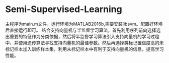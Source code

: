 # Semi-Supervised-Learning
主程序为main.m文件，运行环境为MATLAB2016b,需要安装libsvm。配置好环境后直接运行即可。
结合支持向量机与半监督学习算法，首先利用序列前向选择选出重要的特征作为分类依据，然后将半监督学习算法引入支持向量机的学习过程中，并使用遗传算法寻找支持向量机的最佳参数。然后再选择类标记置信度高的未标记样本加入训练样本集，利用未标记样本中有利于支持向量机的信息，提高学习性能。
